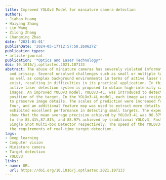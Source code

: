 ```yaml
---
title: Improved YOLOv3 Model for miniature camera detection
authors:
- Jiahao Huang
- Haiyang Zhang
- Lin Wang
- Zilong Zhang
- Changming Zhao
date: '2021-01-01'
publishDate: '2024-05-17T12:57:58.260627Z'
publication_types:
- article-journal
publication: '*Optics and Laser Technology*'
doi: 10.1016/j.optlastec.2021.107133
abstract: The abuse of miniature cameras has severely violated information security
  and privacy. Several unsolved challenges such as small or multiple targets detection
  as well as complex background environments in terms of active laser detection still
  exist, resulting in difficulties in its practical application. In this paper, an
  active laser detection system is proposed to obtain high-intensity cat-eye reflection
  images. An improved YOLOv3 model, YOLOv3-4L, was introduced to detect the actual
  position of the target. In the YOLOv3-4L model, each image was resized to 608×608
  to preserve image details. The scales of prediction were increased from three to
  four, and an additional feature map was used to extract more details. YOLOv3-4L
  exhibited excellent performance in detecting small targets. The experimental results
  show that the mean average precision achieved by YOLOv3-4L was 90.37%, compared
  to the 85.41%,87.81%, and 88.97% achieved by traditional YOLOv3, Faster R-CNN, and
  Single Shot Multi-box Detector respectively. The speed of the YOLOv3-4L model meets
  the requirements of real-time target detection.
tags:
- Deep learning
- Computer vision
- Miniature camera
- Target detection
- YOLOv3
links:
- name: URL
  url: https://doi.org/10.1016/j.optlastec.2021.107133
---
```

